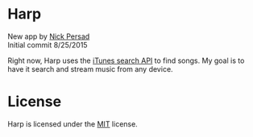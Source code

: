 # Harp

New app by <a href="http://persad.me/" title="Nick Persad">Nick Persad</a><br>
Initial commit 8/25/2015

<p>Right now, Harp uses the <a href="https://www.apple.com/itunes/affiliates/resources/documentation/itunes-store-web-service-search-api.html">iTunes search API</a> to find songs. My goal is to have it search and stream music from any device.</p>

# License

Harp is licensed under the [MIT](http://www.opensource.org/licenses/mit-license.php "Read more about the MIT license form") license.
